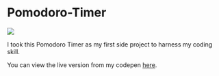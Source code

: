 # Pomodoro-Timer
<img src="https://user-images.githubusercontent.com/88959211/129470160-1b64256b-640f-4a12-9d19-208aafc60ae4.png" style="max-width:100%">


I took this Pomodoro Timer as my first side project to harness my coding skill.

You can view the live version from my codepen [here](https://codepen.io/EmilyCC/full/MWmRebx).

